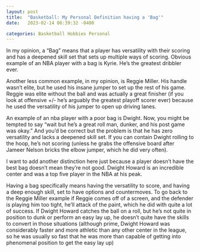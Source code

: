 ```yaml
---
layout: post
title:  "Basketball: My Personal Definition having a 'Bag'"
date:   2023-02-14 06:39:32 -0400

categories: Basketball Hobbies Personal
---
```


In my opinion, a “Bag” means that a player has versatility with their scoring and has a deepened skill set that sets up multiple ways of scoring.
Obvious example of an NBA player with a bag is Kyrie. He’s the greatest dribbler ever.

Another less common example, in my opinion, is Reggie Miller. His handle wasn’t elite, but he used his insane jumper to set up the rest of his game. Reggie was elite without the ball and was actually a great finisher (if you look at offensive +/- he’s arguably the greatest playoff scorer ever) because he used the versatility of his jumper to open up driving lanes. 

An example of an nba player with a poor bag is Dwight. Now, you might be tempted to say “wait but he’s a great roll man, dunker, and his post game was okay.” And you’d be correct but the problem is that he has zero versatility and lacks a deepened skill set. If you can contain Dwight rolling to the hoop, he’s not scoring (unless he grabs the offensive board after Jameer Nelson bricks the elbow jumper, which he did very often). 

I want to add another distinction here just because a player doesn’t have the best bag doesn’t mean they’re not good. Dwight Howard is an incredible center and was a top five player in the NBA at his peak.

Having a bag specifically means having the versatility to score, and having a deep enough skill, set to have options and countermoves. To go back to the Reggie Miller example if Reggie comes off of a screen, and the defender is playing him too tight, he’ll attack of the paint, which he did with quite a lot of success. If Dwight Howard catches the ball on a roll, but he’s not quite in position to dunk or perform an easy lay up, he doesn’t quite have the skills to convert in those situations (although prime, Dwight Howard was considerably faster and more athletic than any other center in the league, so he was usually so fast that he was more than capable of getting into phenomenal position to get the easy lay up) 
